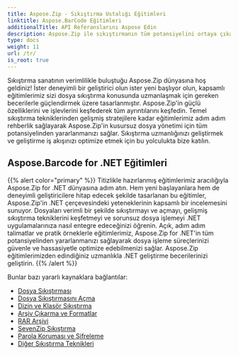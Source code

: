 ```yaml
---
title: Aspose.Zip - Sıkıştırma Ustalığı Eğitimleri
linktitle: Aspose.BarCode Eğitimleri
additionalTitle: API Referanslarını Aspose Edin
description: Aspose.Zip ile sıkıştırmanın tüm potansiyelini ortaya çıkarın! Uzman görüşleri ve verimli dosya işleme için kapsamlı eğitimlerimize dalın.
type: docs
weight: 11
url: /tr/
is_root: true
---
```


Sıkıştırma sanatının verimlilikle buluştuğu Aspose.Zip dünyasına hoş geldiniz! İster deneyimli bir geliştirici olun ister yeni başlıyor olun, kapsamlı eğitimlerimiz sizi dosya sıkıştırma konusunda uzmanlaşmak için gereken becerilerle güçlendirmek üzere tasarlanmıştır. Aspose.Zip'in güçlü özelliklerini ve işlevlerini keşfederek tüm ayrıntılarını keşfedin. Temel sıkıştırma tekniklerinden gelişmiş stratejilere kadar eğitimlerimiz adım adım rehberlik sağlayarak Aspose.Zip'in kusursuz dosya yönetimi için tüm potansiyelinden yararlanmanızı sağlar. Sıkıştırma uzmanlığınızı geliştirmek ve geliştirme iş akışınızı optimize etmek için bu yolculukta bize katılın.


## Aspose.Barcode for .NET Eğitimleri
{{% alert color="primary" %}}
Titizlikle hazırlanmış eğitimlerimiz aracılığıyla Aspose.Zip for .NET dünyasına adım atın. Hem yeni başlayanlara hem de deneyimli geliştiricilere hitap edecek şekilde tasarlanan bu eğitimler, Aspose.Zip'in .NET çerçevesindeki yeteneklerinin kapsamlı bir incelemesini sunuyor. Dosyaları verimli bir şekilde sıkıştırmayı ve açmayı, gelişmiş sıkıştırma tekniklerini keşfetmeyi ve sorunsuz dosya işlemeyi .NET uygulamalarınıza nasıl entegre edeceğinizi öğrenin. Açık, adım adım talimatlar ve pratik örneklerle eğitimlerimiz, Aspose.Zip for .NET'in tüm potansiyelinden yararlanmanızı sağlayarak dosya işleme süreçlerinizi güvenle ve hassasiyetle optimize edebilmenizi sağlar. Aspose.Zip eğitimlerimizden edindiğiniz uzmanlıkla .NET geliştirme becerilerinizi geliştirin.
{{% /alert %}}

Bunlar bazı yararlı kaynaklara bağlantılar:
 
- [Dosya Sıkıştırması](./net/file-compression/)
- [Dosya Sıkıştırmasını Açma](./net/file-decompression/)
- [Dizin ve Klasör Sıkıştırma](./net/directory-and-folder-compression/)
- [Arşiv Çıkarma ve Formatlar](./net/archive-extraction-and-formats/)
- [RAR Arşivi](./net/rar-archive/)
- [SevenZip Sıkıştırma](./net/sevenzip-compression/)
- [Parola Koruması ve Şifreleme](./net/password-protection-and-encryption/)
- [Diğer Sıkıştırma Teknikleri](./net/other-compression-techniques/)

